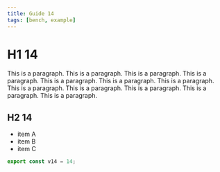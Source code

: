 ```yaml
---
title: Guide 14
tags: [bench, example]
---
```


# H1 14

This is a paragraph. This is a paragraph. This is a paragraph. This is a paragraph. This is a paragraph. This is a paragraph. This is a paragraph. This is a paragraph. This is a paragraph. This is a paragraph. This is a paragraph. This is a paragraph. 

## H2 14

- item A
- item B
- item C

```ts
export const v14 = 14;
```